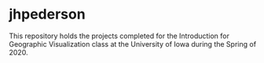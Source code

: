 # jhpederson
This repository holds the projects completed for the Introduction for Geographic Visualization class at the University of Iowa during the Spring of 2020. 
